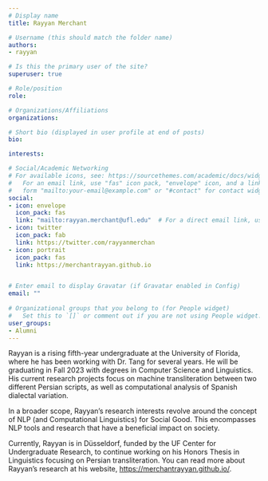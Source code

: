 ```yaml
---
# Display name
title: Rayyan Merchant

# Username (this should match the folder name)
authors:
- rayyan

# Is this the primary user of the site?
superuser: true

# Role/position
role: 

# Organizations/Affiliations
organizations:

# Short bio (displayed in user profile at end of posts)
bio: 

interests:

# Social/Academic Networking
# For available icons, see: https://sourcethemes.com/academic/docs/widgets/#icons
#   For an email link, use "fas" icon pack, "envelope" icon, and a link in the
#   form "mailto:your-email@example.com" or "#contact" for contact widget.
social:
- icon: envelope
  icon_pack: fas
  link: "mailto:rayyan.merchant@ufl.edu"  # For a direct email link, use "mailto:test@example.org".
- icon: twitter
  icon_pack: fab
  link: https://twitter.com/rayyanmerchan
- icon: portrait
  icon_pack: fas
  link: https://merchantrayyan.github.io


# Enter email to display Gravatar (if Gravatar enabled in Config)
email: ""
  
# Organizational groups that you belong to (for People widget)
#   Set this to `[]` or comment out if you are not using People widget.  
user_groups:
- Alumni
---
```

Rayyan is a rising fifth-year undergraduate at the University of Florida, where he has been working with Dr. Tang for several years. He will be graduating in Fall 2023 with degrees in Computer Science and Linguistics. His current research projects focus on machine transliteration between two different Persian scripts, as well as computational analysis of Spanish dialectal variation.

In a broader scope, Rayyan’s research interests revolve around the concept of NLP (and Computational Linguistics) for Social Good. This encompasses NLP tools and research that have a beneficial impact on society. 

Currently, Rayyan is in Düsseldorf, funded by the UF Center for Undergraduate Research, to continue working on his Honors Thesis in Linguistics focusing on Persian transliteration. You can read more about Rayyan’s research at his website, https://merchantrayyan.github.io/.
